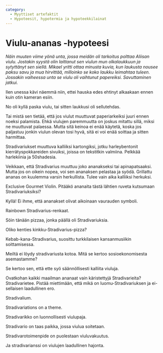 ```yaml
---
category:
  - Myyttiset artefaktit
  - Hypoteesit, hypotermia ja hypoteekkilainat
---
```


# Viulu-ananas -hypoteesi

*Näin muuten viime yönä unta, jossa meidän oli tarkoitus polttaa Aliisan viulu. Jostakin syystä olin laittanut sen viulun mun olkalaukkuun ja sytyttänyt sen siellä. Mikael yritti ottaa minusta kuvia, kun laukusta nousee paksu savu ja mua hirvittää, milloinko se koko laukku leimahtaa tuleen. Jossakin vaiheessa unta se viulu oli vaihtunut papereiksi. Savuttaminen jatkui.*

Ilen unessa kävi näemmä niin, ettei hauska edes ehtinyt alkaakaan ennen kuin otin kameran esiin.

No oli kyllä paska viulu, tai sitten laukkusi oli sellutehdas.

Tai mistä sen tietää, että jos viulut muuttuvat paperiarkeiksi juuri ennen noeksi palamista. Ehkä viulujen paremmuutta on joskus mitattu sillä, miksi ne muuttuvat palaessa. Mutta sitä keinoa ei enää käytetä, koska jos paljastuu jonkin viulun olevan tosi hyvä, sitä ei voi enää soittaa ja sitten harmittaa.

Stradivariukset muuttuva kalliiksi kartongiksi, jotku harleybentonit kierrätyspokkareiden sivuiksi, joissa on tekstitkin valmiina. Pelkkää harlekiinia ja 50shadesia.

Veikkaan, että Stradivarius muuttuu joko ananakseksi tai apinapatsaaksi. Mutta jos on oikein nopea, voi sen ananaksen pelastaa ja syödä. Grillattu ananas on kuulemma varsin herkullista.
Tulee vain aika kalliiksi herkuksi.

Exclusive Gourmet Violin. Pitääkö ananaita tästä lähtien ruveta kutsumaan Stradivariuksiksi?

Kyllä! Ei ihme, että ananakset olivat aikoinaan vaurauden symboli.

Rainbown Stradivarius-renkaat.

Söin tänään pizzaa, jonka päällä oli Stradivariuksia.

Oliko kenties kinkku-Stradivarius-pizza?

Kebab-kana-Stradivarius, suosittu turkkilaisen kansanmusiikin soittamisessa.

Meiltä ei löydy stradivariusta kotoa. Mitä se kertoo sosioekonomisesta asemastamme?

Se kertoo sen, että ette syö säännöllisesti kalliita viuluja.

Ovatkohan kaikki maailman ananaat vain käristettyjä Stradivarieita? Stradivarietee. Pistää miettimään, että mikä on luomu-Stradivariuksen ja ei-sellaisen laadullinen ero.

Stradivalium.

Stradivariations on a theme.

Stradivarikko on luonnollisesti viulupaja.

Stradivario on taas paikka, jossa viulua soitetaan.

Stradivarotoimenpide on puolestaan viuluvakuutus.

Ja stradivarianssi on viulujen laadullinen hajonta.